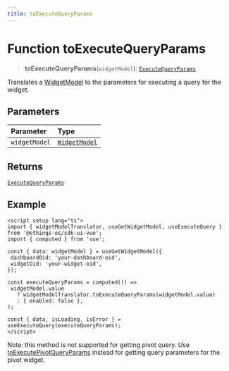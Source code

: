 ```yaml
---
title: toExecuteQueryParams
---
```


# Function toExecuteQueryParams

> **toExecuteQueryParams**(`widgetModel`): [`ExecuteQueryParams`](../../../interfaces/interface.ExecuteQueryParams.md)

Translates a [WidgetModel](../../interface.WidgetModel.md) to the parameters for executing a query for the widget.

## Parameters

| Parameter | Type |
| :------ | :------ |
| `widgetModel` | [`WidgetModel`](../../interface.WidgetModel.md) |

## Returns

[`ExecuteQueryParams`](../../../interfaces/interface.ExecuteQueryParams.md)

## Example

```vue
<script setup lang="ts">
import { widgetModelTranslator, useGetWidgetModel, useExecuteQuery } from '@ethings-os/sdk-ui-vue';
import { computed } from 'vue';

const { data: widgetModel } = useGetWidgetModel({
 dashboardOid: 'your-dashboard-oid',
 widgetOid: 'your-widget-oid',
});

const executeQueryParams = computed(() =>
 widgetModel.value
   ? widgetModelTranslator.toExecuteQueryParams(widgetModel.value)
   : { enabled: false },
);

const { data, isLoading, isError } = useExecuteQuery(executeQueryParams);
</script>
```

Note: this method is not supported for getting pivot query.
Use [toExecutePivotQueryParams](function.toExecutePivotQueryParams.md) instead for getting query parameters for the pivot widget.
